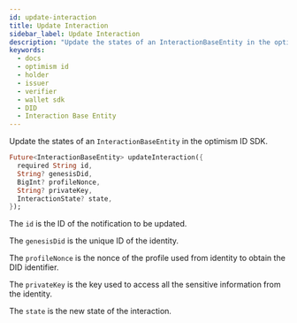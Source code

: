 ```yaml
---
id: update-interaction
title: Update Interaction
sidebar_label: Update Interaction
description: "Update the states of an InteractionBaseEntity in the optimism ID SDK."
keywords:
  - docs
  - optimism id
  - holder
  - issuer
  - verifier
  - wallet sdk
  - DID
  - Interaction Base Entity
---
```


Update the states of an `InteractionBaseEntity` in the optimism ID SDK.

```dart
Future<InteractionBaseEntity> updateInteraction({
  required String id,
  String? genesisDid,
  BigInt? profileNonce,
  String? privateKey,
  InteractionState? state,
});
```

The `id` is the ID of the notification to be updated.

The `genesisDid` is the unique ID of the identity.

The `profileNonce` is the nonce of the profile used from identity
to obtain the DID identifier.

The `privateKey` is the key used to access all the sensitive information from the identity.

The `state` is the new state of the interaction.
